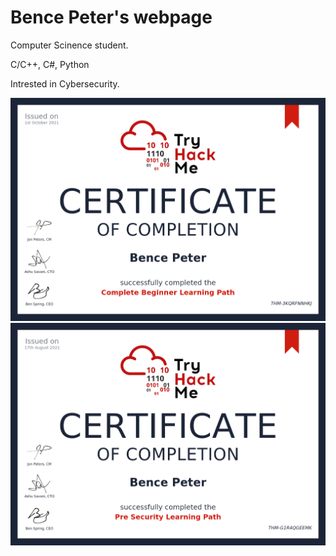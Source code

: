 <h1>Bence Peter's webpage</h1>
<script src="https://tryhackme.com/badge/350772"></script>
<p>Computer Scinence student.</p>
<p>C/C++, C#, Python</p>
<p>Intrested in Cybersecurity.</p>
<img src="THM-3KQRFNNHKJ.png" alt="THM-Cert"/>
<img src="THM-G1R4QGEEMK.png" alt="THM-Cert"/>
